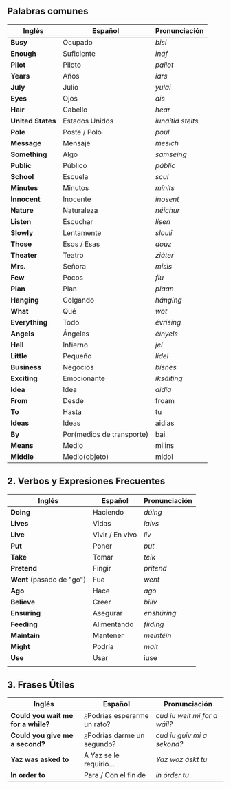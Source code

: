 
## Palabras comunes

| Inglés            | Español                   | Pronunciación     |
| ----------------- | ------------------------- | ----------------- |
| **Busy**          | Ocupado                   | *bisi*            |
| **Enough**        | Suficiente                | *ináf*            |
| **Pilot**         | Piloto                    | *pailot*          |
| **Years**         | Años                      | *iars*            |
| **July**          | Julio                     | *yulai*           |
| **Eyes**          | Ojos                      | *ais*             |
| **Hair**          | Cabello                   | *hear*            |
| **United States** | Estados Unidos            | *iunáitid steits* |
| **Pole**          | Poste / Polo              | *poul*            |
| **Message**       | Mensaje                   | *mesich*          |
| **Something**     | Algo                      | *samseing*        |
| **Public**        | Público                   | *páblic*          |
| **School**        | Escuela                   | *scul*            |
| **Minutes**       | Minutos                   | *mínits*          |
| **Innocent**      | Inocente                  | *ínosent*         |
| **Nature**        | Naturaleza                | *néichur*         |
| **Listen**        | Escuchar                  | *lísen*           |
| **Slowly**        | Lentamente                | *slouli*          |
| **Those**         | Esos / Esas               | *douz*            |
| **Theater**       | Teatro                    | *ziáter*          |
| **Mrs.**          | Señora                    | *misis*           |
| **Few**           | Pocos                     | *fiu*             |
| **Plan**          | Plan                      | *plaan*           |
| **Hanging**       | Colgando                  | *hánging*         |
| **What**          | Qué                       | *wot*             |
| **Everything**    | Todo                      | *évrising*        |
| **Angels**        | Ángeles                   | *éinyels*         |
| **Hell**          | Infierno                  | *jel*             |
| **Little**        | Pequeño                   | *lidel*           |
| **Business**      | Negocios                  | *bísnes*          |
| **Exciting**      | Emocionante               | *iksáiting*       |
| **Idea**          | Idea                      | *aidía*           |
| **From**          | Desde                     | froam             |
| **To**            | Hasta                     | tu                |
| **Ideas**         | Ideas                     | aidias            |
| **By**            | Por(medios de transporte) | bai               |
| **Means**         | Medio                     | milins            |
| **Middle**        | Medio(objeto)             | midol             |



## 2. **Verbos y Expresiones Frecuentes**

| Inglés                    | Español         | Pronunciación |
| ------------------------- | --------------- | ------------- |
| **Doing**                 | Haciendo        | *dúing*       |
| **Lives**                 | Vidas           | *laivs*       |
| **Live**                  | Vivir / En vivo | *liv*         |
| **Put**                   | Poner           | *put*         |
| **Take**                  | Tomar           | *teik*        |
| **Pretend**               | Fingir          | *pritend*     |
| **Went** (pasado de "go") | Fue             | *went*        |
| **Ago**                   | Hace            | *agó*         |
| **Believe**               | Creer           | *bilív*       |
| **Ensuring**              | Asegurar        | *enshúring*   |
| **Feeding**               | Alimentando     | *fíiding*     |
| **Maintain**              | Mantener        | *meintéin*    |
| **Might**                 | Podría          | *mait*        |
| **Use**                   | Usar            | iuse          |
|                           |                 |               |



## 3. **Frases Útiles**

| Inglés                                       | Español                        | Pronunciación             |
|----------------------------------------------|--------------------------------|---------------------------|
| **Could you wait me for a while?**           | ¿Podrías esperarme un rato?    | *cud iu weit mi for a wáil?* |
| **Could you give me a second?**              | ¿Podrías darme un segundo?     | *cud iu guiv mi a sekond?* |
| **Yaz was asked to**                         | A Yaz se le requirió…          | *Yaz woz áskt tu*          |
| **In order to**                              | Para / Con el fin de           | *in órder tu*              |



